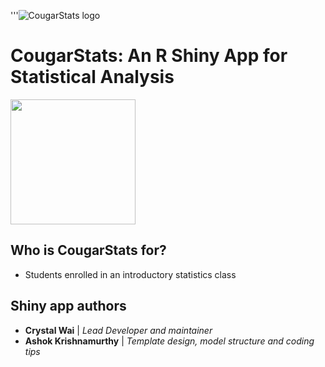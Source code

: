 '''![CougarStats logo](https://github.com/cwai097/COMP5690/blob/master/www/CougarStats.png)

# CougarStats: An R Shiny App for Statistical Analysis

<img src="https://github.com/cwai097/COMP5690/blob/master/www/CougarStats.png" width="200" /> 

## Who is CougarStats for?

- Students enrolled in an introductory statistics class

## Shiny app authors

* **Crystal Wai** | *Lead Developer and maintainer*
* **Ashok Krishnamurthy** | *Template design, model structure and coding tips*
